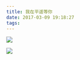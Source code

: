 ```yaml
---
title: 我在平遥等你
date: 2017-03-09 19:18:27
tags:
---
```


![](https://bytebucket.org/hotbaby/resource/raw/7d8f72b68eda348ba55bae0ec6b08c774177aeef/平遥/平遥1.jpg)

![](https://bytebucket.org/hotbaby/resource/raw/7d8f72b68eda348ba55bae0ec6b08c774177aeef/平遥/平遥2.jpg)